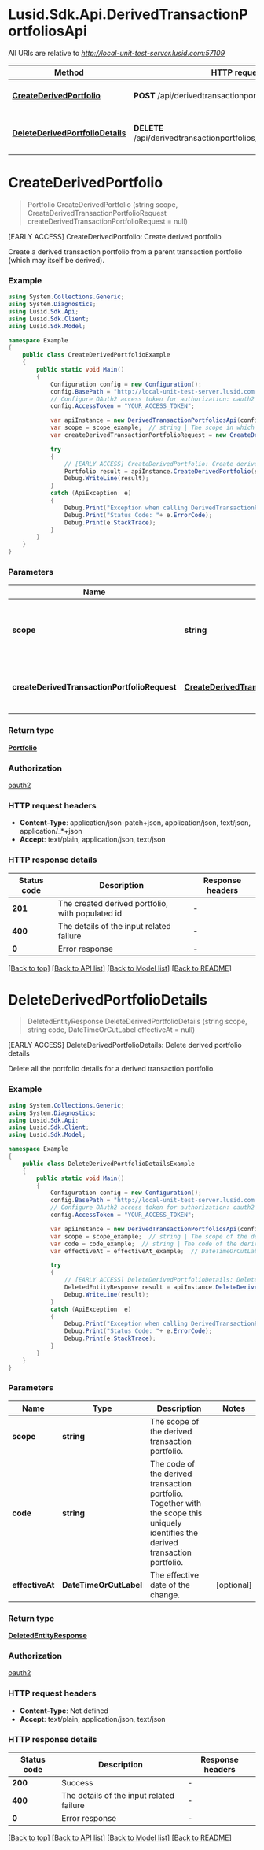 # Lusid.Sdk.Api.DerivedTransactionPortfoliosApi

All URIs are relative to *http://local-unit-test-server.lusid.com:57109*

Method | HTTP request | Description
------------- | ------------- | -------------
[**CreateDerivedPortfolio**](DerivedTransactionPortfoliosApi.md#createderivedportfolio) | **POST** /api/derivedtransactionportfolios/{scope} | [EARLY ACCESS] CreateDerivedPortfolio: Create derived portfolio
[**DeleteDerivedPortfolioDetails**](DerivedTransactionPortfoliosApi.md#deletederivedportfoliodetails) | **DELETE** /api/derivedtransactionportfolios/{scope}/{code}/details | [EARLY ACCESS] DeleteDerivedPortfolioDetails: Delete derived portfolio details


<a name="createderivedportfolio"></a>
# **CreateDerivedPortfolio**
> Portfolio CreateDerivedPortfolio (string scope, CreateDerivedTransactionPortfolioRequest createDerivedTransactionPortfolioRequest = null)

[EARLY ACCESS] CreateDerivedPortfolio: Create derived portfolio

Create a derived transaction portfolio from a parent transaction portfolio (which may itself be derived).

### Example
```csharp
using System.Collections.Generic;
using System.Diagnostics;
using Lusid.Sdk.Api;
using Lusid.Sdk.Client;
using Lusid.Sdk.Model;

namespace Example
{
    public class CreateDerivedPortfolioExample
    {
        public static void Main()
        {
            Configuration config = new Configuration();
            config.BasePath = "http://local-unit-test-server.lusid.com:57109";
            // Configure OAuth2 access token for authorization: oauth2
            config.AccessToken = "YOUR_ACCESS_TOKEN";

            var apiInstance = new DerivedTransactionPortfoliosApi(config);
            var scope = scope_example;  // string | The scope in which to create the derived transaction portfolio.
            var createDerivedTransactionPortfolioRequest = new CreateDerivedTransactionPortfolioRequest(); // CreateDerivedTransactionPortfolioRequest | The definition of the derived transaction portfolio. (optional) 

            try
            {
                // [EARLY ACCESS] CreateDerivedPortfolio: Create derived portfolio
                Portfolio result = apiInstance.CreateDerivedPortfolio(scope, createDerivedTransactionPortfolioRequest);
                Debug.WriteLine(result);
            }
            catch (ApiException  e)
            {
                Debug.Print("Exception when calling DerivedTransactionPortfoliosApi.CreateDerivedPortfolio: " + e.Message );
                Debug.Print("Status Code: "+ e.ErrorCode);
                Debug.Print(e.StackTrace);
            }
        }
    }
}
```

### Parameters

Name | Type | Description  | Notes
------------- | ------------- | ------------- | -------------
 **scope** | **string**| The scope in which to create the derived transaction portfolio. | 
 **createDerivedTransactionPortfolioRequest** | [**CreateDerivedTransactionPortfolioRequest**](CreateDerivedTransactionPortfolioRequest.md)| The definition of the derived transaction portfolio. | [optional] 

### Return type

[**Portfolio**](Portfolio.md)

### Authorization

[oauth2](../README.md#oauth2)

### HTTP request headers

 - **Content-Type**: application/json-patch+json, application/json, text/json, application/_*+json
 - **Accept**: text/plain, application/json, text/json


### HTTP response details
| Status code | Description | Response headers |
|-------------|-------------|------------------|
| **201** | The created derived portfolio, with populated id |  -  |
| **400** | The details of the input related failure |  -  |
| **0** | Error response |  -  |

[[Back to top]](#) [[Back to API list]](../README.md#documentation-for-api-endpoints) [[Back to Model list]](../README.md#documentation-for-models) [[Back to README]](../README.md)

<a name="deletederivedportfoliodetails"></a>
# **DeleteDerivedPortfolioDetails**
> DeletedEntityResponse DeleteDerivedPortfolioDetails (string scope, string code, DateTimeOrCutLabel effectiveAt = null)

[EARLY ACCESS] DeleteDerivedPortfolioDetails: Delete derived portfolio details

Delete all the portfolio details for a derived transaction portfolio.

### Example
```csharp
using System.Collections.Generic;
using System.Diagnostics;
using Lusid.Sdk.Api;
using Lusid.Sdk.Client;
using Lusid.Sdk.Model;

namespace Example
{
    public class DeleteDerivedPortfolioDetailsExample
    {
        public static void Main()
        {
            Configuration config = new Configuration();
            config.BasePath = "http://local-unit-test-server.lusid.com:57109";
            // Configure OAuth2 access token for authorization: oauth2
            config.AccessToken = "YOUR_ACCESS_TOKEN";

            var apiInstance = new DerivedTransactionPortfoliosApi(config);
            var scope = scope_example;  // string | The scope of the derived transaction portfolio.
            var code = code_example;  // string | The code of the derived transaction portfolio. Together with the scope this uniquely identifies              the derived transaction portfolio.
            var effectiveAt = effectiveAt_example;  // DateTimeOrCutLabel | The effective date of the change. (optional) 

            try
            {
                // [EARLY ACCESS] DeleteDerivedPortfolioDetails: Delete derived portfolio details
                DeletedEntityResponse result = apiInstance.DeleteDerivedPortfolioDetails(scope, code, effectiveAt);
                Debug.WriteLine(result);
            }
            catch (ApiException  e)
            {
                Debug.Print("Exception when calling DerivedTransactionPortfoliosApi.DeleteDerivedPortfolioDetails: " + e.Message );
                Debug.Print("Status Code: "+ e.ErrorCode);
                Debug.Print(e.StackTrace);
            }
        }
    }
}
```

### Parameters

Name | Type | Description  | Notes
------------- | ------------- | ------------- | -------------
 **scope** | **string**| The scope of the derived transaction portfolio. | 
 **code** | **string**| The code of the derived transaction portfolio. Together with the scope this uniquely identifies              the derived transaction portfolio. | 
 **effectiveAt** | **DateTimeOrCutLabel**| The effective date of the change. | [optional] 

### Return type

[**DeletedEntityResponse**](DeletedEntityResponse.md)

### Authorization

[oauth2](../README.md#oauth2)

### HTTP request headers

 - **Content-Type**: Not defined
 - **Accept**: text/plain, application/json, text/json


### HTTP response details
| Status code | Description | Response headers |
|-------------|-------------|------------------|
| **200** | Success |  -  |
| **400** | The details of the input related failure |  -  |
| **0** | Error response |  -  |

[[Back to top]](#) [[Back to API list]](../README.md#documentation-for-api-endpoints) [[Back to Model list]](../README.md#documentation-for-models) [[Back to README]](../README.md)

